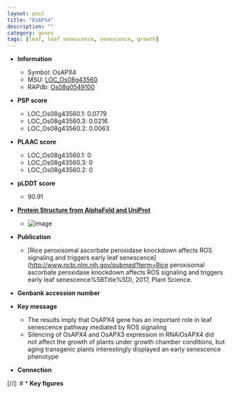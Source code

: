 ```yaml
---
layout: post
title: "OsAPX4"
description: ""
category: genes
tags: [leaf, leaf senescence, senescence, growth]
---
```


* **Information**  
    + Symbol: OsAPX4  
    + MSU: [LOC_Os08g43560](http://rice.plantbiology.msu.edu/cgi-bin/ORF_infopage.cgi?orf=LOC_Os08g43560)  
    + RAPdb: [Os08g0549100](http://rapdb.dna.affrc.go.jp/viewer/gbrowse_details/irgsp1?name=Os08g0549100)  

* **PSP score**  
    + LOC_Os08g43560.1: 0.0779 
    + LOC_Os08g43560.3: 0.0216 
    + LOC_Os08g43560.2: 0.0063 

* **PLAAC score**  
    + LOC_Os08g43560.1: 0 
    + LOC_Os08g43560.3: 0 
    + LOC_Os08g43560.2: 0 

* **pLDDT score**
    + 90.91

* **[Protein Structure from AlphaFold and UniProt](https://www.uniprot.org/uniprotkb/Q6ZJJ1/entry#structure)**
    + ![image](https://ricepsp.github.io/images/Q6/AF-Q6ZJJ1-F1.png)

* **Publication**  
    + [Rice peroxisomal ascorbate peroxidase knockdown affects ROS signaling and triggers early leaf senescence](http://www.ncbi.nlm.nih.gov/pubmed?term=Rice peroxisomal ascorbate peroxidase knockdown affects ROS signaling and triggers early leaf senescence%5BTitle%5D), 2017, Plant Science.

* **Genbank accession number**  

* **Key message**  
    + The results imply that OsAPX4 gene has an important role in leaf senescence pathway mediated by ROS signaling
    + Silencing of OsAPX4 and OsAPX3 expression in RNAiOsAPX4 did not affect the growth of plants under growth chamber conditions, but aging transgenic plants interestingly displayed an early senescence phenotype

* **Connection**  

[//]: # * **Key figures**  


